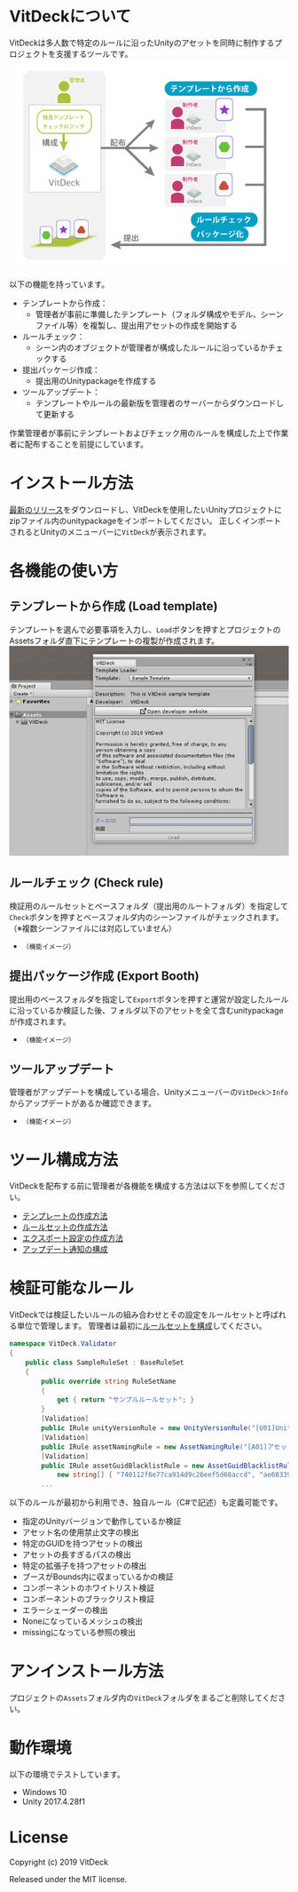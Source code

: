 # VitDeckについて
VitDeckは多人数で特定のルールに沿ったUnityのアセットを同時に制作するプロジェクトを支援するツールです。
![about](/img/about_vitdeck.png)

以下の機能を持っています。
- テンプレートから作成：
  - 管理者が事前に準備したテンプレート（フォルダ構成やモデル、シーンファイル等）を複製し、提出用アセットの作成を開始する
- ルールチェック：
  - シーン内のオブジェクトが管理者が構成したルールに沿っているかチェックする
- 提出パッケージ作成：
  - 提出用のUnitypackageを作成する
- ツールアップデート：
  - テンプレートやルールの最新版を管理者のサーバーからダウンロードして更新する

作業管理者が事前にテンプレートおよびチェック用のルールを構成した上で作業者に配布することを前提にしています。
# インストール方法
[最新のリリース](https://github.com/vkettools/VitDeck/releases/latest)をダウンロードし、VitDeckを使用したいUnityプロジェクトにzipファイル内のunitypackageをインポートしてください。
正しくインポートされるとUnityのメニューバーに`VitDeck`が表示されます。

# 各機能の使い方
## テンプレートから作成 (Load template)
テンプレートを選んで必要事項を入力し、`Load`ボタンを押すとプロジェクトのAssetsフォルダ直下にテンプレートの複製が作成されます。
![TemplateLoader](/img/TemplateLoader.gif)

## ルールチェック (Check rule)
検証用のルールセットとベースフォルダ（提出用のルートフォルダ）を指定して`Check`ボタンを押すとベースフォルダ内のシーンファイルがチェックされます。（※複数シーンファイルには対応していません）
- ```（機能イメージ）```

## 提出パッケージ作成 (Export Booth)
提出用のベースフォルダを指定して`Export`ボタンを押すと運営が設定したルールに沿っているか検証した後、フォルダ以下のアセットを全て含むunitypackageが作成されます。
- ```（機能イメージ）```

## ツールアップデート
管理者がアップデートを構成している場合、Unityメニューバーの`VitDeck＞Info`からアップデートがあるか確認できます。
- ```（機能イメージ）```

# ツール構成方法
VitDeckを配布する前に管理者が各機能を構成する方法は以下を参照してください。
- [テンプレートの作成方法](https://github.com/vkettools/VitDeck/wiki/MakingTemplate)
- [ルールセットの作成方法](https://github.com/vkettools/VitDeck/wiki/MakingRuleSet)
- [エクスポート設定の作成方法](https://github.com/vkettools/VitDeck/wiki/MakingExportSetting)
- [アップデート通知の構成](https://github.com/vkettools/VitDeck/wiki/ConfiguringUpdateNortification)

# 検証可能なルール
VitDeckでは検証したいルールの組み合わせとその設定をルールセットと呼ばれる単位で管理します。
管理者は最初に[ルールセットを構成](https://github.com/vkettools/VitDeck/wiki/MakingRuleSet)してください。

```csharp
namespace VitDeck.Validator
{
    public class SampleRuleSet : BaseRuleSet
    {
        public override string RuleSetName
        {
            get { return "サンプルルールセット"; }
        }
        [Validation]
        public IRule unityVersionRule = new UnityVersionRule("[U01]Unityバージョンルール", "2017.4.28f1");
        [Validation]
        public IRule assetNamingRule = new AssetNamingRule("[A01]アセット名の使用禁止文字ルール", @"[a-zA-Z0-9 _\.\-]+");
        [Validation]
        public IRule assetGuidBlacklistRule = new AssetGuidBlacklistRule("[A02]特定のGUIDを持つアセットの検出ルール",
            new string[] { "740112f6e77ca914d9c26eef5d68accd", "ae68339621fb41b4f9905188526120ea" });
        ...
```

以下のルールが最初から利用でき、独自ルール（C#で記述）も定義可能です。
- 指定のUnityバージョンで動作しているか検証
- アセット名の使用禁止文字の検出
- 特定のGUIDを持つアセットの検出
- アセットの長すぎるパスの検出
- 特定の拡張子を持つアセットの検出
- ブースがBounds内に収まっているかの検証
- コンポーネントのホワイトリスト検証
- コンポーネントのブラックリスト検証
- エラーシェーダーの検出
- Noneになっているメッシュの検出
- missingになっている参照の検出

# アンインストール方法
プロジェクトの`Assets`フォルダ内の`VitDeck`フォルダをまるごと削除してください。

# 動作環境
以下の環境でテストしています。
- Windows 10
- Unity 2017.4.28f1

# License
Copyright (c) 2019 VitDeck

Released under the MIT license.
